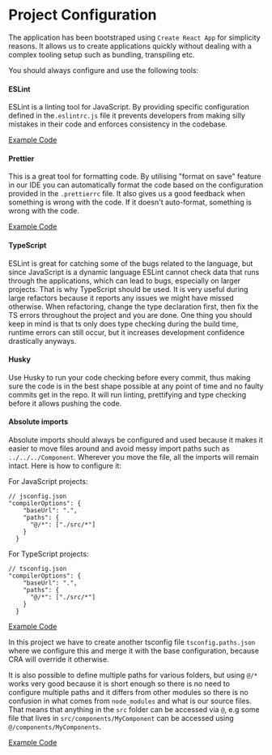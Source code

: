 # Project Configuration

The application has been bootstraped using `Create React App` for simplicity reasons. It allows us to create applications quickly without dealing with a complex tooling setup such as bundling, transpiling etc.

You should always configure and use the following tools:

#### ESLint

ESLint is a linting tool for JavaScript. By providing specific configuration defined in the`.eslintrc.js` file it prevents developers from making silly mistakes in their code and enforces consistency in the codebase.

[Example Code](../.eslintrc.js)

#### Prettier

This is a great tool for formatting code. By utilising "format on save" feature in our IDE you can automatically format the code based on the configuration provided in the `.prettierrc` file. It also gives us a good feedback when something is wrong with the code. If it doesn't auto-format, something is wrong with the code.

[Example Code](../.prettierrc)

#### TypeScript

ESLint is great for catching some of the bugs related to the language, but since JavaScript is a dynamic language ESLint cannot check data that runs through the applications, which can lead to bugs, especially on larger projects. That is why TypeScript should be used. It is very useful during large refactors because it reports any issues we might have missed otherwise. When refactoring, change the type declaration first, then fix the TS errors throughout the project and you are done. One thing you should keep in mind is that ts only does type checking during the build time, runtime errors can still occur, but it increases development confidence drastically anyways.

#### Husky

Use Husky to run your code checking before every commit, thus making sure the code is in the best shape possible at any point of time and no faulty commits get in the repo. It will run linting, prettifying and type checking before it allows pushing the code.

#### Absolute imports

Absolute imports should always be configured and used because it makes it easier to move files around and avoid messy import paths such as `../../../Component`. Wherever you move the file, all the imports will remain intact. Here is how to configure it:

For JavaScript projects:

```
// jsconfig.json
"compilerOptions": {
    "baseUrl": ".",
    "paths": {
      "@/*": ["./src/*"]
    }
  }
```

For TypeScript projects:

```
// tsconfig.json
"compilerOptions": {
    "baseUrl": ".",
    "paths": {
      "@/*": ["./src/*"]
    }
  }
```

[Example Code](../tsconfig.paths.json)

In this project we have to create another tsconfig file `tsconfig.paths.json` where we configure this and merge it with the base configuration, because CRA will override it otherwise.

It is also possible to define multiple paths for various folders, but using `@/*` works very good because it is short enough so there is no need to configure multiple paths and it differs from other modules so there is no confusion in what comes from `node_modules` and what is our source files. That means that anything in the `src` folder can be accessed via `@`, e.g some file that lives in `src/components/MyComponent` can be accessed using `@/components/MyComponents`.

[Example Code](../tsconfig.json)
